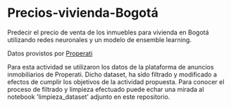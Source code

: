 # Precios-vivienda-Bogotá
Predecir el precio de venta de los inmuebles para vivienda en Bogotá utilizando redes neuronales y un modelo de ensemble learning.

Datos provistos por <a href='https://www.properati.com.co'>Properati</a>

Para esta actividad se utilizaron los datos de la plataforma de anuncios inmobiliarios de Properati. Dicho dataset, ha sido filtrado y modificado a efectos de cumplir los objetivos de la actividad propuesta. Para conocer el proceso de filtrado y limpieza efectuado puede echar una mirada al notebook 'limpieza_dataset' adjunto en este repositorio.  
